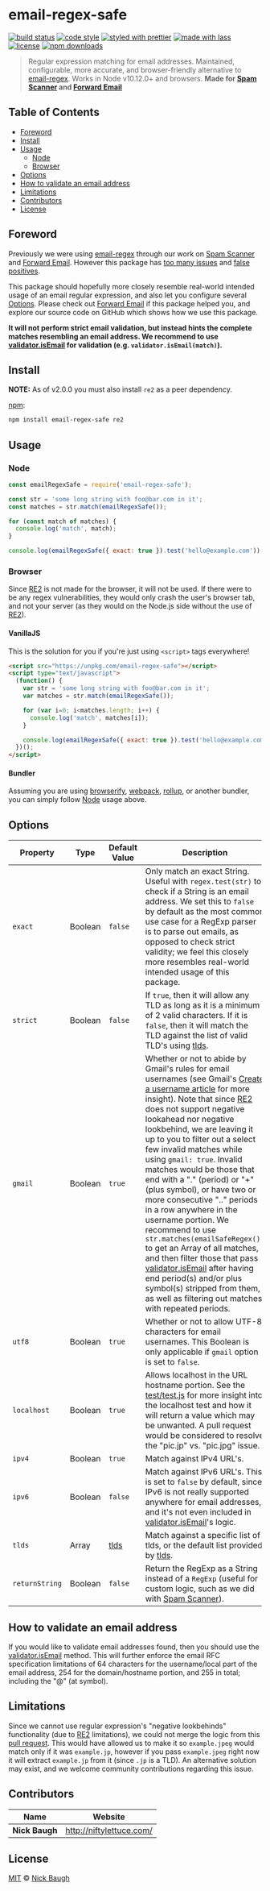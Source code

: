 # email-regex-safe

[![build status](https://github.com/spamscanner/email-regex-safe/actions/workflows/ci.yml/badge.svg)](https://github.com/spamscanner/email-regex-safe/actions/workflows/ci.yml)
[![code style](https://img.shields.io/badge/code_style-XO-5ed9c7.svg)](https://github.com/sindresorhus/xo)
[![styled with prettier](https://img.shields.io/badge/styled_with-prettier-ff69b4.svg)](https://github.com/prettier/prettier)
[![made with lass](https://img.shields.io/badge/made_with-lass-95CC28.svg)](https://lass.js.org)
[![license](https://img.shields.io/github/license/niftylettuce/email-regex-safe.svg)](LICENSE)
[![npm downloads](https://img.shields.io/npm/dt/email-regex-safe.svg)](https://npm.im/email-regex-safe)

> Regular expression matching for email addresses. Maintained, configurable, more accurate, and browser-friendly alternative to [email-regex][]. Works in Node v10.12.0+ and browsers. **Made for [Spam Scanner][spam-scanner] and [Forward Email][forward-email]**


## Table of Contents

* [Foreword](#foreword)
* [Install](#install)
* [Usage](#usage)
  * [Node](#node)
  * [Browser](#browser)
* [Options](#options)
* [How to validate an email address](#how-to-validate-an-email-address)
* [Limitations](#limitations)
* [Contributors](#contributors)
* [License](#license)


## Foreword

Previously we were using [email-regex][] through our work on [Spam Scanner][spam-scanner] and [Forward Email][forward-email].  However this package has [too many issues](https://github.com/sindresorhus/email-regex/issues/9) and [false positives](https://github.com/sindresorhus/email-regex/issues/2).

This package should hopefully more closely resemble real-world intended usage of an email regular expression, and also let you configure several [Options](#options).  Please check out [Forward Email][forward-email] if this package helped you, and explore our source code on GitHub which shows how we use this package.

**It will not perform strict email validation, but instead hints the complete matches resembling an email address.  We recommend to use [validator.isEmail][validator-email] for validation (e.g. `validator.isEmail(match)`).**


## Install

**NOTE:** As of v2.0.0 you must also install `re2` as a peer dependency.

[npm][]:

```sh
npm install email-regex-safe re2
```


## Usage

### Node

```js
const emailRegexSafe = require('email-regex-safe');

const str = 'some long string with foo@bar.com in it';
const matches = str.match(emailRegexSafe());

for (const match of matches) {
  console.log('match', match);
}

console.log(emailRegexSafe({ exact: true }).test('hello@example.com'));
```

### Browser

Since [RE2][] is not made for the browser, it will not be used.  If there were to be any regex vulnerabilities, they would only crash the user's browser tab, and not your server (as they would on the Node.js side without the use of [RE2][]).

#### VanillaJS

This is the solution for you if you're just using `<script>` tags everywhere!

```html
<script src="https://unpkg.com/email-regex-safe"></script>
<script type="text/javascript">
  (function() {
    var str = 'some long string with foo@bar.com in it';
    var matches = str.match(emailRegexSafe());

    for (var i=0; i<matches.length; i++) {
      console.log('match', matches[i]);
    }

    console.log(emailRegexSafe({ exact: true }).test('hello@example.com'));
  })();
</script>
```

#### Bundler

Assuming you are using [browserify][], [webpack][], [rollup][], or another bundler, you can simply follow [Node](#node) usage above.


## Options

| Property       | Type    | Default Value                                                | Description                                                                                                                                                                                                                                                                                                                                                                                                                                                                                                                                                                                                                                                                                                                                                                                                                       |
| -------------- | ------- | ------------------------------------------------------------ | --------------------------------------------------------------------------------------------------------------------------------------------------------------------------------------------------------------------------------------------------------------------------------------------------------------------------------------------------------------------------------------------------------------------------------------------------------------------------------------------------------------------------------------------------------------------------------------------------------------------------------------------------------------------------------------------------------------------------------------------------------------------------------------------------------------------------------- |
| `exact`        | Boolean | `false`                                                      | Only match an exact String. Useful with `regex.test(str)` to check if a String is an email address. We set this to `false` by default as the most common use case for a RegExp parser is to parse out emails, as opposed to check strict validity; we feel this closely more resembles real-world intended usage of this package.                                                                                                                                                                                                                                                                                                                                                                                                                                                                                                 |
| `strict`       | Boolean | `false`                                                      | If `true`, then it will allow any TLD as long as it is a minimum of 2 valid characters. If it is `false`, then it will match the TLD against the list of valid TLD's using [tlds](https://github.com/stephenmathieson/node-tlds#readme).                                                                                                                                                                                                                                                                                                                                                                                                                                                                                                                                                                                          |
| `gmail`        | Boolean | `true`                                                       | Whether or not to abide by Gmail's rules for email usernames (see Gmail's [Create a username article](https://support.google.com/mail/answer/9211434) for more insight). Note that since [RE2][] does not support negative lookahead nor negative lookbehind, we are leaving it up to you to filter out a select few invalid matches while using `gmail: true`.  Invalid matches would be those that end with a "." (period) or "+" (plus symbol), or have two or more consecutive ".." periods in a row anywhere in the username portion.  We recommend to use `str.matches(emailSafeRegex())` to get an Array of all matches, and then filter those that pass [validator.isEmail][validator-email] after having end period(s) and/or plus symbol(s) stripped from them, as well as filtering out matches with repeated periods. |
| `utf8`         | Boolean | `true`                                                       | Whether or not to allow UTF-8 characters for email usernames.  This Boolean is only applicable if `gmail` option is set to `false`.                                                                                                                                                                                                                                                                                                                                                                                                                                                                                                                                                                                                                                                                                               |
| `localhost`    | Boolean | `true`                                                       | Allows localhost in the URL hostname portion. See the [test/test.js](test/test.js) for more insight into the localhost test and how it will return a value which may be unwanted. A pull request would be considered to resolve the "pic.jp" vs. "pic.jpg" issue.                                                                                                                                                                                                                                                                                                                                                                                                                                                                                                                                                                 |
| `ipv4`         | Boolean | `true`                                                       | Match against IPv4 URL's.                                                                                                                                                                                                                                                                                                                                                                                                                                                                                                                                                                                                                                                                                                                                                                                                         |
| `ipv6`         | Boolean | `false`                                                      | Match against IPv6 URL's. This is set to `false` by default, since IPv6 is not really supported anywhere for email addresses, and it's not even included in [validator.isEmail][validator-email]'s logic.                                                                                                                                                                                                                                                                                                                                                                                                                                                                                                                                                                                                                         |
| `tlds`         | Array   | [tlds](https://github.com/stephenmathieson/node-tlds#readme) | Match against a specific list of tlds, or the default list provided by [tlds](https://github.com/stephenmathieson/node-tlds#readme).                                                                                                                                                                                                                                                                                                                                                                                                                                                                                                                                                                                                                                                                                              |
| `returnString` | Boolean | `false`                                                      | Return the RegExp as a String instead of a `RegExp` (useful for custom logic, such as we did with [Spam Scanner][spam-scanner]).                                                                                                                                                                                                                                                                                                                                                                                                                                                                                                                                                                                                                                                                                                  |


## How to validate an email address

If you would like to validate email addresses found, then you should use the [validator.isEmail][validator-email] method.  This will further enforce the email RFC specification limitations of 64 characters for the username/local part of the email address, 254 for the domain/hostname portion, and 255 in total; including the "@" (at symbol).


## Limitations

Since we cannot use regular expression's "negative lookbehinds" functionality (due to [RE2][] limitations), we could not merge the logic from this [pull request](https://github.com/kevva/url-regex/pull/67/commits/6c31d81c35c3bb72c413c6e4af92a37b2689ead2).  This would have allowed us to make it so `example.jpeg` would match only if it was `example.jp`, however if you pass `example.jpeg` right now it will extract `example.jp` from it (since `.jp` is a TLD).  An alternative solution may exist, and we welcome community contributions regarding this issue.


## Contributors

| Name           | Website                    |
| -------------- | -------------------------- |
| **Nick Baugh** | <http://niftylettuce.com/> |


## License

[MIT](LICENSE) © [Nick Baugh](http://niftylettuce.com/)


##

[npm]: https://www.npmjs.com/

[re2]: https://github.com/uhop/node-re2

[browserify]: https://github.com/browserify/browserify

[webpack]: https://github.com/webpack/webpack

[rollup]: https://github.com/rollup/rollup

[email-regex]: https://github.com/sindresorhus/email-regex

[spam-scanner]: https://spamscanner.net

[forward-email]: https://forwardemail.net

[validator-email]: https://github.com/validatorjs/validator.js/blob/master/src/lib/isEmail.js
